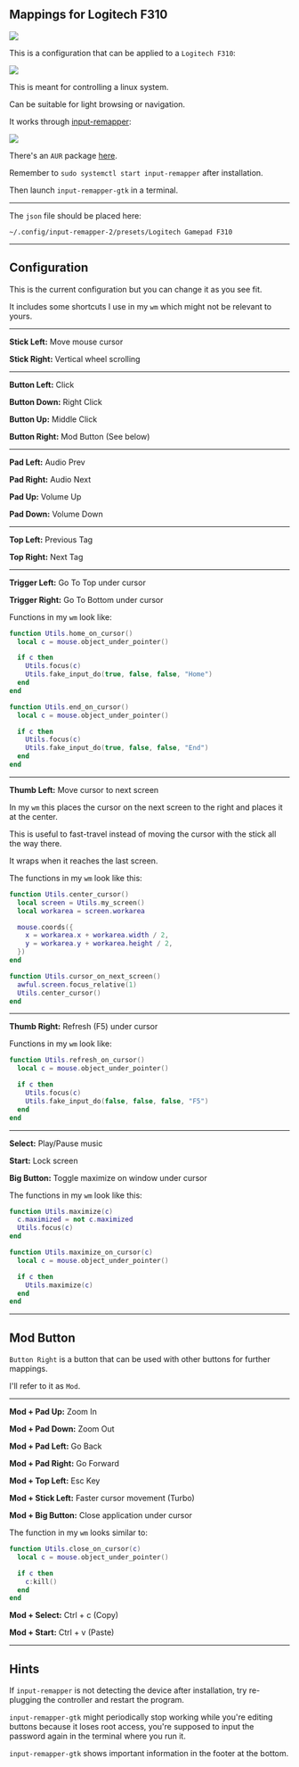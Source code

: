 ## Mappings for Logitech F310

![](image.jpg)

This is a configuration that can be applied to a `Logitech F310`:

![](controller.jpg)

This is meant for controlling a linux system.

Can be suitable for light browsing or navigation.

It works through [input-remapper](https://github.com/sezanzeb/input-remapper):

![](input_remapper.jpg)

There's an `AUR` package [here](https://aur.archlinux.org/packages/input-remapper-git).

Remember to `sudo systemctl start input-remapper` after installation.

Then launch `input-remapper-gtk` in a terminal.

---

The `json` file should be placed here:

 `~/.config/input-remapper-2/presets/Logitech Gamepad F310`

---

## Configuration

This is the current configuration but you can change it as you see fit.

It includes some shortcuts I use in my `wm` which might not be relevant to yours.

---

**Stick Left:** Move mouse cursor

**Stick Right:** Vertical wheel scrolling

---

**Button Left:** Click

**Button Down:** Right Click

**Button Up:** Middle Click

**Button Right:** Mod Button (See below)

---

**Pad Left:** Audio Prev

**Pad Right:** Audio Next

**Pad Up:** Volume Up

**Pad Down:** Volume Down

---

**Top Left:** Previous Tag

**Top Right:** Next Tag

---

**Trigger Left:** Go To Top under cursor

**Trigger Right:** Go To Bottom under cursor

Functions in my `wm` look like:

```lua
function Utils.home_on_cursor()
  local c = mouse.object_under_pointer()

  if c then
    Utils.focus(c)
    Utils.fake_input_do(true, false, false, "Home")
  end
end

function Utils.end_on_cursor()
  local c = mouse.object_under_pointer()

  if c then
    Utils.focus(c)
    Utils.fake_input_do(true, false, false, "End")
  end
end
```

---

**Thumb Left:** Move cursor to next screen

In my `wm` this places the cursor on the next screen to the right and places it at the center.

This is useful to fast-travel instead of moving the cursor with the stick all the way there.

It wraps when it reaches the last screen.

The functions in my `wm` look like this:

```lua
function Utils.center_cursor()
  local screen = Utils.my_screen()
  local workarea = screen.workarea

  mouse.coords({
    x = workarea.x + workarea.width / 2,
    y = workarea.y + workarea.height / 2,
  })
end

function Utils.cursor_on_next_screen()
  awful.screen.focus_relative(1)
  Utils.center_cursor()
end
```

---

**Thumb Right:** Refresh (F5) under cursor

Functions in my `wm` look like:

```lua
function Utils.refresh_on_cursor()
  local c = mouse.object_under_pointer()

  if c then
    Utils.focus(c)
    Utils.fake_input_do(false, false, false, "F5")
  end
end
```

---

**Select:** Play/Pause music

**Start:** Lock screen

**Big Button:** Toggle maximize on window under cursor

The functions in my `wm` look like this:

```lua
function Utils.maximize(c)
  c.maximized = not c.maximized
  Utils.focus(c)
end

function Utils.maximize_on_cursor(c)
  local c = mouse.object_under_pointer()

  if c then
    Utils.maximize(c)
  end
end
```

---

## Mod Button

`Button Right` is a button that can be used with other buttons for further mappings.

I'll refer to it as `Mod`.

---

**Mod + Pad Up:** Zoom In

**Mod + Pad Down:** Zoom Out

**Mod + Pad Left:** Go Back

**Mod + Pad Right:** Go Forward

**Mod + Top Left:** Esc Key

**Mod + Stick Left:** Faster cursor movement (Turbo)

**Mod + Big Button:** Close application under cursor

The function in my `wm` looks similar to:

```lua
function Utils.close_on_cursor(c)
  local c = mouse.object_under_pointer()

  if c then
    c:kill()
  end
end
```

**Mod + Select:** Ctrl + c (Copy)

**Mod + Start:** Ctrl + v (Paste)

---

## Hints

If `input-remapper` is not detecting the device after installation, try re-plugging the controller and restart the program.

`input-remapper-gtk` might periodically stop working while you're editing buttons because it loses root access, you're supposed to input the password again in the terminal where you run it.

`input-remapper-gtk` shows important information in the footer at the bottom.